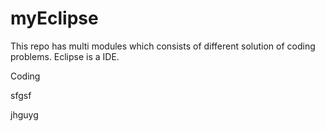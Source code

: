 # myEclipse
This repo has multi modules which consists of different solution of coding problems.
Eclipse is a IDE.

Coding


sfgsf

jhguyg
